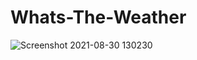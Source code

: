 # Whats-The-Weather

![Screenshot 2021-08-30 130230](https://user-images.githubusercontent.com/49361884/131302956-6e917b7c-e91c-4d8b-9a0d-05d4a3fe35cf.png)

